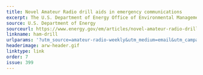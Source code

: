 ```yaml
---
title: Novel Amateur Radio drill aids in emergency communications
excerpt: The U.S. Department of Energy Office of Environmental Management Paducah Site has incorporated Amateur Radio into a drill for its emergency management program. 
source: U.S. Department of Energy
sourceurl: https://www.energy.gov/em/articles/novel-amateur-radio-drill-aids-emergency-communications-paducah
linkname: ham-drill
urlparams: '?utm_source=amateur-radio-weekly&utm_medium=email&utm_campaign=newsletter'
headerimage: arw-header.gif
linktype: link
order: 7
issue: 399
---
```


